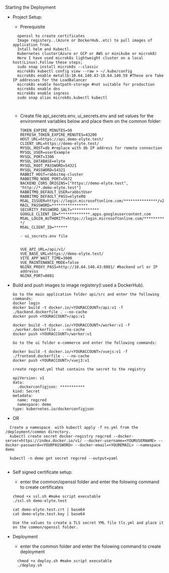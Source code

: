 Starting the Deployment

- Project Setup:

  - Prerequisite

  ```
    openssl to create certificates
    Image registery..(Azure or DockerHub..etc) to pull images of application from.
    Intall helm and Kubectl. 
    Kubernetes cluster(Azure or GCP or AWS or minikube or microk8)
    Here I have used microk8s lightweight cluster on a local host(Linux).Follow these steps;
    sudo snap install microk8s --classic
    microk8s kubectl config view --raw > ~/.kube/config
    microk8s enable metallb:10.64.140.43-10.64.140.59 #These are fake IP addresses for the LoadBalancer
    microk8s enable hostpath-storage #not suitable for production
    microk8s enable dns
    microk8s enable ingress
    sudo snap alias microk8s.kubectl kubectl
   


  ```

  - Create file api_secrets.env, ui_secrets.env and set values for the environment variables below and place them on the common folder:

      ```
      TOKEN_EXPIRE_MINUTES=50
      REFRESH_TOKEN_EXPIRE_MINUTES=43200
      HOST_URL=https://api.demo-elyte.test/
      CLIENT_URL=https://demo-elyte.test/
      MYSQL_HOST=db #replace with db IP address for remote connection
      MYSQL_USER=userExample
      MYSQL_PORT=3306
      MYSQL_DATABASE=elyte
      MYSQL_ROOT_PASSWORD=54321
      MYSQL_PASSWORD=54321
      RABBIT_HOST=rabbitmq-cluster
      RABBITMQ_NODE_PORT=5672
      BACKEND_CORS_ORIGINS=["https://demo-elyte.test", "http://*.demo-elyte.test"]
      RABBITMQ_DEFAULT_USER=rabbitUser
      RABBITMQ_DEFAULT_PASS=elyteRQ
      MSAL_ISSUER=https://login.microsoftonline.com/***************/v2.0
      MAIL_PASSWORD=****************
      SECURITY_PASSWORD_SALT=************
      GOOGLE_CLIENT_ID=**************.apps.googleusercontent.com
      MSAL_LOGIN_AUTHORITY=https://login.microsoftonline.com/********** */
      MSAL_CLIENT_ID=******
    
      - ui_secrets.env file

     
      VUE_API_URL=/api/v1/
      VUE_BASE_URL=https://demo-elyte.test/
      VITE_APP_WAIT_TIME=3000
      VUE_MAINTENANCE_MODE=false
      NGINX_PROXY_PASS=http://10.64.140.43:8081/ #backend url or IP addresss
      NGINX_PORT=8081

      ```
- Build and push images to image registery(I used a DockerHub).

  ```
  Go to the main application folder api/src and enter the following commands:
  docker login
  docker build -t docker.io/<YOURACCOUNT>/api:v1 -f ./backend.dockerfile . --no-cache
  docker push <YOURACCOUNT>/api:v1

  docker build -t docker.io/<YOURACCOUNT>/worker:v1 -f ./worker.dockerfile . --no-cache
  docker push <YOURACCOUNT>/worker:v1

  Go to the ui folder e-commerce and enter the following commands:

  docker build -t docker.io/<YOURACCOUNT>/vuejs:v1 -f ./frontend.dockerfile . --no-cache
  docker push <YOURACCOUNT>/vuej3:v1

  create regcred.yml that contains the secret to the registry

  apiVersion: v1
  data:
    .dockerconfigjson: ***********
  kind: Secret
  metadata:
    name: regcred
    namespace: demo
  type: kubernetes.io/dockerconfigjson
-  OR
```
  Create a namespace  with kubectl apply -f ns.yml from the /deployment/common directory.
  kubectl create secret docker-registry regcred --docker-server=https://index.docker.io/v1/ --docker-username=<YOURUSERNAME> --docker-password=<YOURPASSWORD> --docker-email=<YOUREMAIL> --namespace demo

  kubectl -n demo get secret regcred --output=yaml


  ```

- Self signed certificate setup:

  - enter the common/openssl folder and enter the folowing command to create certificates

  ```
  chmod +x ssl.sh #make script executable
  ./ssl.sh demo-elyte.test

  cat demo-elyte.test.crt | base64
  cat demo-elyte.test.key | base64

  Use the values to create a TLS secret YML file tls.yml and place it on the common/openssl folder.
  
  ```
- Deployment
  - enter the common folder and enter the folowing command to create deployment
  ```
    chmod +x deploy.sh #make script executable
    ./deploy.sh

  ```

  